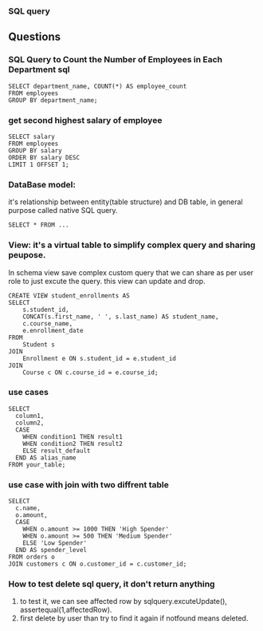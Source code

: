 ### SQL query

## Questions
### SQL Query to Count the Number of Employees in Each Department sql
```
SELECT department_name, COUNT(*) AS employee_count
FROM employees
GROUP BY department_name;
```
### get second highest salary of employee
```
SELECT salary
FROM employees
GROUP BY salary
ORDER BY salary DESC
LIMIT 1 OFFSET 1;
```
### DataBase model:
it's relationship between entity(table structure) and DB table, in general purpose called native SQL query.
```
SELECT * FROM ...

```

### View: it's a virtual table to simplify complex query and sharing peupose.
In schema view save complex custom query that we can share as per user role to just excute the query.
this view can update and drop.

```
CREATE VIEW student_enrollments AS
SELECT 
    s.student_id,
    CONCAT(s.first_name, ' ', s.last_name) AS student_name,
    c.course_name,
    e.enrollment_date
FROM 
    Student s
JOIN 
    Enrollment e ON s.student_id = e.student_id
JOIN 
    Course c ON c.course_id = e.course_id;

```

### use cases 
```
SELECT
  column1,
  column2,
  CASE
    WHEN condition1 THEN result1
    WHEN condition2 THEN result2
    ELSE result_default
  END AS alias_name
FROM your_table;

```

### use case with join with two diffrent table
```
SELECT 
  c.name,
  o.amount,
  CASE 
    WHEN o.amount >= 1000 THEN 'High Spender'
    WHEN o.amount >= 500 THEN 'Medium Spender'
    ELSE 'Low Spender'
  END AS spender_level
FROM orders o
JOIN customers c ON o.customer_id = c.customer_id;
``` 
### How to test delete sql query, it don't return anything
1. to test it, we can see affected row by sqlquery.excuteUpdate(), assertequal(1,affectedRow).
2. first delete by user than try to find it again if notfound means deleted.





